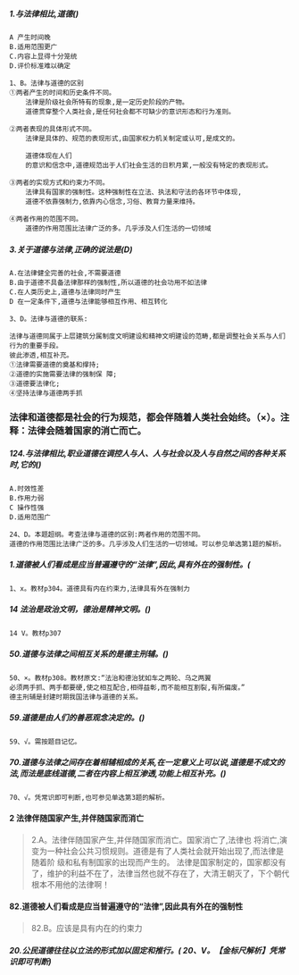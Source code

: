 ##### 1.与法律相比,道德()
    A 产生时间晚
    B.适用范围更广
    C.内容上显得十分笼统
    D.评价标准难以确定

    1、B。法律与道德的区别
    ①两者产生的时间和历史条件不同。
        法律是阶级社会所特有的现象,是一定历史阶段的产物。
        道德贯穿整个人类社会,是任何社会都不可缺少的意识形态和行为准则。
    
    ②两者表现的具体形式不同。
        法律是具体的、规范的表现形式,由国家权力机关制定或认可,是成文的。
    
        道德体现在人们
        的意识和信念中,道德规范出于人们社会生活的日积月累,一般没有特定的表现形式。
    
    ③两者的实现方式和约束力不同。
        法律具有国家的强制性。这种强制性在立法、执法和守法的各环节中体现,
        道德不依靠强制力,依靠内心信念,习俗、教育力量来维持。
    
    ④两者作用的范围不同。
        道德的作用范围比法律广泛的多。几乎涉及人们生活的一切领域

    
##### 3.关于道德与法律,正确的说法是(D)
    A.在法律健全完善的社会,不需要道德
    B.由于道德不具备法律那样的强制性,所以道德的社会功用不如法律
    C.在人类历史上,道德与法律同时产生
    D 在一定条件下,道德与法律能够相互作用、相互转化
    
    3、D。法律与道德的联系:
    
    法律与道德同属于上层建筑分属制度文明建设和精神文明建设的范畴,都是调整社会关系与人们行为的重要手段。
    彼此渗透,相互补充。
    ①法律需要道德的奠基和撑持;
    ②道德的实施需要法律的强制保 障;
    ③道德要法律化;
    ④坚持法律与道德两手抓


### 法律和道德都是社会的行为规范，都会伴随着人类社会始终。（×）。注释：法律会随着国家的消亡而亡。
    
##### 124.与法律相比,职业道德在调控人与人、人与社会以及人与自然之间的各种关系时,它的()
    A.时效性差
    B.作用力弱
    C 操作性强
    D.适用范围广
    
    24、D。本题超纲。考查法律与道德的区别:两者作用的范围不同。
    道德的作用范围比法律广泛的多。几乎涉及人们生活的一切领域。可以参见单选第1题的解析。

##### 1.道德被人们看成是应当普遍遵守的“法律”,因此,具有外在的强制性。(
    1、x。教材p304。道德具有内在约束力,法律具有外在强制力

##### 14 法治是政治文明，德治是精神文明。()
    14 V。教材p307    

##### 50.道德与法律之间相互关系的是德主刑辅。()
    50、×。教材p308。教材原文:“法治和德治犹如车之两轮、乌之两翼
    必须两手抓、两手都要硬,使之相互配合,相得益彰,而不能相互割裂,有所偏废。”
    德主刑辅是封建时期我国法律与道德的关系。

##### 59.道德是由人们的善恶观念决定的。()
    59、√。需按题目记忆。    

##### 70.道德与法律之间存在着相辅相成的关系,在一定意义上可以说,道德是不成文的法,而法是底线道德,二者在内容上相互渗透,功能上相互补充。()
    70、√。凭常识即可判断,也可参见单选第3题的解析。        
    
#### 2 法律伴随国家产生,并伴随国家而消亡
>   2.A。法律伴随国家产生,并伴随国家而消亡。国家消亡了,法律也
    将消亡,演变为一种社会公共习惯规则。道德是有了人类社会就开始出现了,而法律是随着阶
    级和私有制国家的出现而产生的。
>   法律是国家制定的，国家都没有了，维护的利益不在了，法律当然也就不存在了，大清王朝灭了，下个朝代根本不用他的法律啊！

#### 82.道德被人们看成是应当普遍遵守的“法律”,因此具有外在的强制性
>   82.B。应该是具有内在的约束力

##### 20.公民道德往往以立法的形式加以固定和推行。( 20、V。【金标尺解析】凭常识即可判断)

















